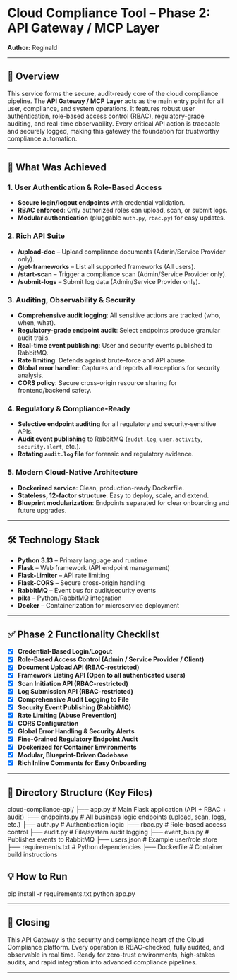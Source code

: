 # Cloud Compliance Tool – Phase 2: API Gateway / MCP Layer

**Author:** Reginald 

---

## 🚀 Overview

This service forms the secure, audit-ready core of the cloud compliance pipeline. The **API Gateway / MCP Layer** acts as the main entry point for all user, compliance, and system operations. It features robust user authentication, role-based access control (RBAC), regulatory-grade auditing, and real-time observability. Every critical API action is traceable and securely logged, making this gateway the foundation for trustworthy compliance automation.

---

## 🎯 What Was Achieved

### 1. User Authentication & Role-Based Access
- **Secure login/logout endpoints** with credential validation.
- **RBAC enforced**: Only authorized roles can upload, scan, or submit logs.
- **Modular authentication** (pluggable `auth.py`, `rbac.py`) for easy updates.

### 2. Rich API Suite
- **/upload-doc** – Upload compliance documents (Admin/Service Provider only).
- **/get-frameworks** – List all supported frameworks (All users).
- **/start-scan** – Trigger a compliance scan (Admin/Service Provider only).
- **/submit-logs** – Submit log data (Admin/Service Provider only).

### 3. Auditing, Observability & Security
- **Comprehensive audit logging**: All sensitive actions are tracked (who, when, what).
- **Regulatory-grade endpoint audit**: Select endpoints produce granular audit trails.
- **Real-time event publishing**: User and security events published to RabbitMQ.
- **Rate limiting**: Defends against brute-force and API abuse.
- **Global error handler**: Captures and reports all exceptions for security analysis.
- **CORS policy**: Secure cross-origin resource sharing for frontend/backend safety.

### 4. Regulatory & Compliance-Ready
- **Selective endpoint auditing** for all regulatory and security-sensitive APIs.
- **Audit event publishing** to RabbitMQ (`audit.log`, `user.activity`, `security.alert`, etc.).
- **Rotating `audit.log` file** for forensic and regulatory evidence.

### 5. Modern Cloud-Native Architecture
- **Dockerized service**: Clean, production-ready Dockerfile.
- **Stateless, 12-factor structure**: Easy to deploy, scale, and extend.
- **Blueprint modularization**: Endpoints separated for clear onboarding and future upgrades.

---

## 🛠️ Technology Stack

- **Python 3.13** – Primary language and runtime
- **Flask** – Web framework (API endpoint management)
- **Flask-Limiter** – API rate limiting
- **Flask-CORS** – Secure cross-origin handling
- **RabbitMQ** – Event bus for audit/security events
- **pika** – Python/RabbitMQ integration
- **Docker** – Containerization for microservice deployment

---

## ✅ Phase 2 Functionality Checklist

- [x] **Credential-Based Login/Logout**
- [x] **Role-Based Access Control (Admin / Service Provider / Client)**
- [x] **Document Upload API (RBAC-restricted)**
- [x] **Framework Listing API (Open to all authenticated users)**
- [x] **Scan Initiation API (RBAC-restricted)**
- [x] **Log Submission API (RBAC-restricted)**
- [x] **Comprehensive Audit Logging to File**
- [x] **Security Event Publishing (RabbitMQ)**
- [x] **Rate Limiting (Abuse Prevention)**
- [x] **CORS Configuration**
- [x] **Global Error Handling & Security Alerts**
- [x] **Fine-Grained Regulatory Endpoint Audit**
- [x] **Dockerized for Container Environments**
- [x] **Modular, Blueprint-Driven Codebase**
- [x] **Rich Inline Comments for Easy Onboarding**

---

## 📁 Directory Structure (Key Files)
cloud-compliance-api/
├── app.py # Main Flask application (API + RBAC + audit)
├── endpoints.py # All business logic endpoints (upload, scan, logs, etc.)
├── auth.py # Authentication logic
├── rbac.py # Role-based access control
├── audit.py # File/system audit logging
├── event_bus.py # Publishes events to RabbitMQ
├── users.json # Example user/role store
├── requirements.txt # Python dependencies
├── Dockerfile # Container build instructions

## 💡 How to Run 

pip install -r requirements.txt
python app.py

---

## 🚀 Closing

This API Gateway is the security and compliance heart of the Cloud Compliance platform.
Every operation is RBAC-checked, fully audited, and observable in real time.
Ready for zero-trust environments, high-stakes audits, and rapid integration into advanced compliance pipelines.

---
